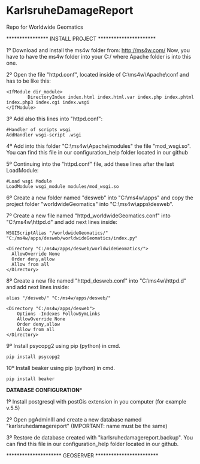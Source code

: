 # KarlsruheDamageReport
Repo for Worldwide Geomatics

**************** INSTALL PROJECT **********************

1º Download and install the ms4w folder from: http://ms4w.com/
	Now, you have to have the ms4w folder into your C:/ where Apache folder is into this one.

2º Open the file "httpd.conf", located inside of C:\ms4w\Apache\conf and <IfModule dir_module> has to be like this:

	<IfModule dir_module>
    		DirectoryIndex index.html index.html.var index.php index.phtml index.php3 index.cgi index.wsgi
	</IfModule>

3º Add also this lines into "httpd.conf":

	#Handler of scripts wsgi
	AddHandler wsgi-script .wsgi

4º Add into this folder "C:\ms4w\Apache\modules" the file "mod_wsgi.so". You can find this file in our configuration_help folder located in our github

5º Continuing into the "httpd.conf" file, add these lines after the last LoadModule:

	#Load wsgi Module
	LoadModule wsgi_module modules/mod_wsgi.so

6º Create a new folder named "desweb" into "C:\ms4w\apps" and copy the project folder "worldwideGeomatics" into "C:\ms4w\apps\desweb".

7º Create a new file named "httpd_worldwideGeomatics.conf" into "C:\ms4w\httpd.d" and add next lines inside:

	WSGIScriptAlias "/worldwideGeomatics/" "C:/ms4w/apps/desweb/worldwideGeomatics/index.py"
	
	<Directory "C:/ms4w/apps/desweb/worldwideGeomatics/">
	  AllowOverride None
	  Order deny,allow
	  Allow from all
	</Directory>

8º Create a new file named "httpd_desweb.conf" into "C:\ms4w\httpd.d" and add next lines inside:

	alias "/desweb/" "C:/ms4w/apps/desweb/"

	<Directory "C:/ms4w/apps/desweb">
		Options -Indexes FollowSymLinks
		AllowOverride None
		Order deny,allow
		Allow from all
	</Directory>

9º Install psycopg2 using pip (python) in cmd.

	pip install psycopg2

10º Install beaker using pip (python) in cmd.

	pip install beaker


****************DATABASE CONFIGURATION*****************

1º Install postgresql with postGis extension in you computer (for example v.5.5)

2º Open pgAdminIII and create a new database named "karlsruhedamagereport" (IMPORTANT: name must be the same)

3º Restore de database created with "karlsruhedamagereport.backup". You can find this file in our configuration_help folder located in our github.

********************* GEOSERVER ************************ 
